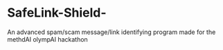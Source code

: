 # SafeLink-Shield-
An advanced spam/scam message/link identifying program made for the methdAI olympAI hackathon
